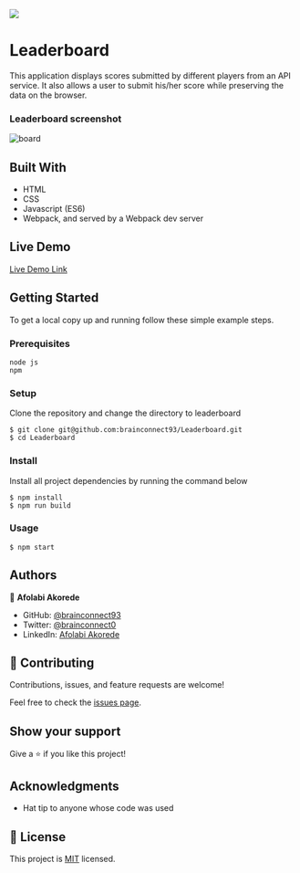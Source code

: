 ![](https://img.shields.io/badge/Microverse-blueviolet)

# Leaderboard

This application displays scores submitted by different players from an API service. It also allows a user to submit his/her score while preserving the data on the browser.

### Leaderboard screenshot
![board](https://user-images.githubusercontent.com/78634841/188435594-d7d40cff-4c57-4780-b11a-cb1b745f9ac7.png)

## Built With

- HTML
- CSS
- Javascript (ES6)
- Webpack, and served by a Webpack dev server

## Live Demo
[Live Demo Link](https://polite-stardust-6e114f.netlify.app/)

## Getting Started

To get a local copy up and running follow these simple example steps.

### Prerequisites
```
node js
npm
```

### Setup
Clone the repository and change the directory to leaderboard
```
$ git clone git@github.com:brainconnect93/Leaderboard.git
$ cd Leaderboard
```

### Install
Install all project dependencies by running the command below
```
$ npm install
$ npm run build
```

### Usage
```
$ npm start
```


## Authors

👤 **Afolabi Akorede**

- GitHub: [@brainconnect93](https://github.com/brainconnect93)
- Twitter: [@brainconnect0](https://twitter.com/brainconnect0)
- LinkedIn: [Afolabi Akorede](https://linkedin.com/in/brainconnect93)


## 🤝 Contributing

Contributions, issues, and feature requests are welcome!

Feel free to check the [issues page](../../issues/).

## Show your support

Give a ⭐️ if you like this project!

## Acknowledgments

- Hat tip to anyone whose code was used

## 📝 License

This project is [MIT](./MIT.md) licensed.
